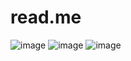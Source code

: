 # read.me
![image](https://github.com/zeepyronian/read.me/assets/133080508/2a1bc7be-441b-466a-b957-df047d67c237)
![image](https://github.com/zeepyronian/read.me/assets/133080508/4bec497d-ca7d-4d83-a8b5-9d8900243f95)
![image](https://github.com/zeepyronian/read.me/assets/133080508/1c454759-c579-402a-a411-453f3add2a58)


